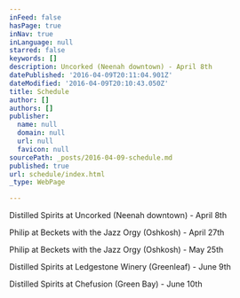 ```yaml
---
inFeed: false
hasPage: true
inNav: true
inLanguage: null
starred: false
keywords: []
description: Uncorked (Neenah downtown) - April 8th
datePublished: '2016-04-09T20:11:04.901Z'
dateModified: '2016-04-09T20:10:43.050Z'
title: Schedule
author: []
authors: []
publisher:
  name: null
  domain: null
  url: null
  favicon: null
sourcePath: _posts/2016-04-09-schedule.md
published: true
url: schedule/index.html
_type: WebPage

---
```

Distilled Spirits at Uncorked (Neenah downtown) - April 8th

Philip at Beckets with the Jazz Orgy (Oshkosh) - April 27th

Philip at Beckets with the Jazz Orgy (Oshkosh) - May 25th

Distilled Spirits at Ledgestone Winery (Greenleaf) - June 9th

Distilled Spirits at Chefusion (Green Bay) - June 10th